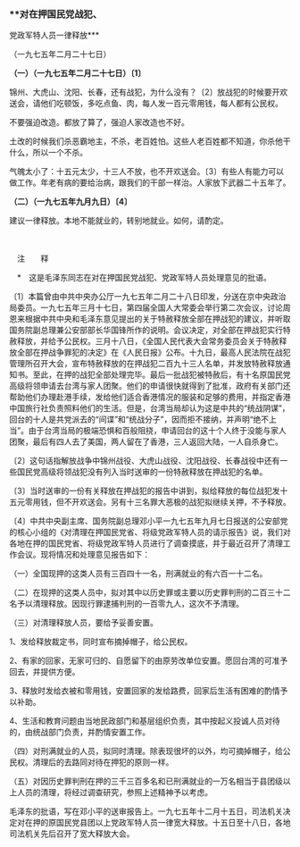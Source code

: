### **对在押国民党战犯、  
党政军特人员一律释放**\*

（一九七五年二月二十七日）

**（一）（一九七五年二月二十七日）〔1〕**

锦州、大虎山、沈阳、长春，还有战犯，为什么没有？〔2〕放战犯的时候要开欢送会，请他们吃顿饭，多吃点鱼、肉，每人发一百元零用钱，每人都有公民权。

不要强迫改造。都放了算了，强迫人家改造也不好。

土改的时候我们杀恶霸地主，不杀，老百姓怕。这些人老百姓都不知道，你杀他干什么，所以一个不杀。

气魄太小了：十五元太少，十三人不放，也不开欢送会。〔3〕有些人有能力可以做工作。年老有病的要给治病，跟我们的干部一样治。人家放下武器二十五年了。

**（二）（一九七五年九月九日）〔4〕**

建议一律释放。本地不能就业的，转别地就业。如何，请酌定。

　　

　注　　释　

　\*　这是毛泽东同志在对在押国民党战犯、党政军特人员处理意见的批语。

〔1〕本篇曾由中共中央办公厅一九七五年二月二十八日印发，分送在京中央政治局委员。一九七五年三月十七日，第四届全国人大常委会举行第二次会议，讨论周恩来根据中共中央和毛泽东意见提出的关于特赦释放全部在押战犯的建议，并听取国务院副总理兼公安部部长华国锋所作的说明。会议决定，对全部在押战犯实行特赦释放，并给予公民权。三月十八日，《全国人民代表大会常务委员会关于特赦释放全部在押战争罪犯的决定》在《人民日报》公布。十九日，最高人民法院在战犯管理所召开大会，宣布特赦释放的在押战犯二百九十三人名单，并发放特赦释放通知书。至此，在押的战犯全部处理完毕。最后一批战犯被特赦后，有十名原国民党高级将领申请去台湾与家人团聚。他们的申请很快就得到了批准，政府有关部门还帮助他们办理赴港手续，发给他们适合香港情况的服装和足够的费用，并指定香港中国旅行社负责照料他们的生活。但是，台湾当局却认为这是中共的“统战阴谋”，回台的十人是共党派去的“间谍”和“统战分子”，因而拒不接纳，并声明“绝不上当”。由于台湾当局的极端恐惧和百般阻挠，申请回台的这十个人终于没能与家人团聚，最后有四人去了美国，两人留在了香港，三人返回大陆，一人自杀身亡。

〔2〕这句话指解放战争中锦州战役、大虎山战役、沈阳战役、长春战役中还有一些国民党高级将领战犯没有列入当时送审的一份特赦释放在押战犯的名单。

〔3〕当时送审的一份有关释放在押战犯的报告中讲到，拟给释放的每位战犯发十五元零用钱，但不开欢送会。另有十三名罪大恶极的战犯拟继续关押，不予释放。

〔4〕中共中央副主席、国务院副总理邓小平一九七五年九月七日报送的公安部党的核心小组的《对清理在押国民党省、将级党政军特人员的请示报告》说，我们对各地在押的国民党省、将级党政军特人员进行了调查摸底，并于最近召开了清理工作会议。现将情况和处理意见报告如下：

（一）全国现押的这类人员有三百四十一名，刑满就业的有六百一十二名。

（二）在现押的这类人员中，拟对其中以历史罪或主要以历史罪判刑的二百三十二名予以清理释放。因现行罪逮捕判刑的一百零九人，这次不予清理。

（三）对清理释放人员，要给予妥善安置。

1、发给释放裁定书，同时宣布摘掉帽子，给公民权。

2、有家的回家，无家可归的、自愿留下的由原劳改单位安置。愿回台湾的可准予回去，并提供方便。

3、释放时发给衣被和零用钱，安置回家的发给路费，回家后生活有困难的酌情予以补助。

4、生活和教育问题由当地民政部门和基层组织负责，其中按起义投诚人员对待的，由统战部门负责，并酌情安置工作。

（四）对刑满就业的人员，拟同时清理。除表现很坏的以外，均可摘掉帽子，给公民权。清理后的去路同对待在押犯的原则一样。

（五）对因历史罪判刑在押的三千三百多名和已刑满就业的一万名相当于县团级以上人员的清理，将经过调查研究，参照上述精神予以考虑。

毛泽东的批语，写在邓小平的送审报告上。一九七五年十二月十五日，司法机关决定对在押的原国民党县团以上党政军特人员一律宽大释放。十五日至十八日，各地司法机关先后召开了宽大释放大会。